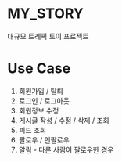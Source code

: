 # MY_STORY
대규모 트레픽 토이 프로젝트


# Use Case
1. 회원가입 / 탈퇴
2. 로그인 / 로그아웃
3. 회원정보 수정
4. 게시글 작성 / 수정 / 삭제 / 조회
5. 피드 조회
6. 팔로우 / 언팔로우 
7. 알림 - 다른 사람이 팔로우한 경우
